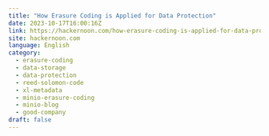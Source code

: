 ```yaml
---
title: "How Erasure Coding is Applied for Data Protection"
date: 2023-10-17T16:00:16Z
link: https://hackernoon.com/how-erasure-coding-is-applied-for-data-protection?source=rss&utm_medium=RSS&utm_source=news.12bit.vn
site: hackernoon.com
language: English
category:
  - erasure-coding
  - data-storage
  - data-protection
  - reed-solomon-code
  - xl-metadata
  - minio-erasure-coding
  - minio-blog
  - good-company
draft: false
---
```


